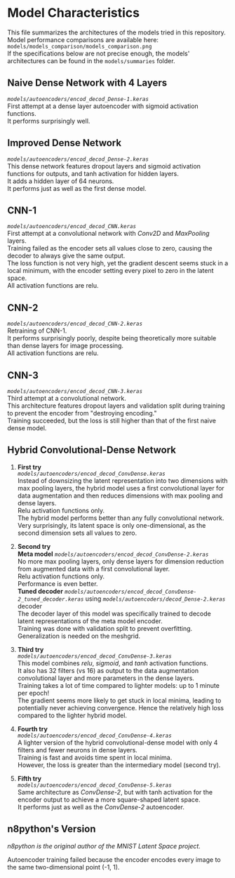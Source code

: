 # Model Characteristics

This file summarizes the architectures of the models tried in this repository.  
Model performance comparisons are available here: ``models/models_comparison/models_comparison.png``  
If the specifications below are not precise enough, the models' architectures can be found in the ``models/summaries`` folder.

## Naive Dense Network with 4 Layers
*``models/autoencoders/encod_decod_Dense-1.keras``*  
First attempt at a dense layer autoencoder with sigmoid activation functions.  
It performs surprisingly well.

## Improved Dense Network
*``models/autoencoders/encod_decod_Dense-2.keras``*  
This dense network features dropout layers and sigmoid activation functions for outputs, and tanh activation for hidden layers.  
It adds a hidden layer of 64 neurons.  
It performs just as well as the first dense model.

## CNN-1
*``models/autoencoders/encod_decod_CNN.keras``*  
First attempt at a convolutional network with *Conv2D* and *MaxPooling* layers.  
Training failed as the encoder sets all values close to zero, causing the decoder to always give the same output.  
The loss function is not very high, yet the gradient descent seems stuck in a local minimum, with the encoder setting every pixel to zero in the latent space.  
All activation functions are relu.

## CNN-2
*``models/autoencoders/encod_decod_CNN-2.keras``*  
Retraining of CNN-1.  
It performs surprisingly poorly, despite being theoretically more suitable than dense layers for image processing.  
All activation functions are relu.

## CNN-3
*``models/autoencoders/encod_decod_CNN-3.keras``*  
Third attempt at a convolutional network.  
This architecture features dropout layers and validation split during training to prevent the encoder from "destroying encoding."  
Training succeeded, but the loss is still higher than that of the first naive dense model.

## Hybrid Convolutional-Dense Network

1. **First try**  
   *``models/autoencoders/encod_decod_ConvDense.keras``*  
   Instead of downsizing the latent representation into two dimensions with max pooling layers, the hybrid model uses a first convolutional layer for data augmentation and then reduces dimensions with max pooling and dense layers.  
   Relu activation functions only.  
   The hybrid model performs better than any fully convolutional network.  
   Very surprisingly, its latent space is only one-dimensional, as the second dimension sets all values to zero.

2. **Second try**  
   **Meta model** *``models/autoencoders/encod_decod_ConvDense-2.keras``*  
   No more max pooling layers, only dense layers for dimension reduction from augmented data with a first convolutional layer.  
   Relu activation functions only.  
   Performance is even better.  
   **Tuned decoder** *``models/autoencoders/encod_decod_ConvDense-2_tuned_decoder.keras``* using *``models/autoencoders/decod_Dense-2.keras``* decoder  
   The decoder layer of this model was specifically trained to decode latent representations of the meta model encoder.  
   Training was done with validation split to prevent overfitting. Generalization is needed on the meshgrid.

3. **Third try**  
   *``models/autoencoders/encod_decod_ConvDense-3.keras``*  
   This model combines *relu*, *sigmoid*, and *tanh* activation functions.  
   It also has 32 filters (vs 16) as output to the data augmentation convolutional layer and more parameters in the dense layers.  
   Training takes a lot of time compared to lighter models: up to 1 minute per epoch!  
   The gradient seems more likely to get stuck in local minima, leading to potentially never achieving convergence. Hence the relatively high loss compared to the lighter hybrid model.

4. **Fourth try**  
   *``models/autoencoders/encod_decod_ConvDense-4.keras``*  
   A lighter version of the hybrid convolutional-dense model with only 4 filters and fewer neurons in dense layers.  
   Training is fast and avoids time spent in local minima.  
   However, the loss is greater than the intermediary model (second try).

5. **Fifth try**  
   *``models/autoencoders/encod_decod_ConvDense-5.keras``*  
   Same architecture as *ConvDense-2*, but with tanh activation for the encoder output to achieve a more square-shaped latent space.  
   It performs just as well as the *ConvDense-2* autoencoder.

## n8python's Version
*n8python is the original author of the MNIST Latent Space project.*  

Autoencoder training failed because the encoder encodes every image to the same two-dimensional point (-1, 1).
